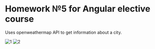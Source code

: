 # Homework №5 for Angular elective course
Uses openweathermap API to get information about a city.

![1](https://github.com/PootisPowah/angular-w5/assets/14198424/1953d108-7f23-4169-a692-e2c44c431671)
![2](https://github.com/PootisPowah/angular-w5/assets/14198424/6afe97f8-1287-462c-bda9-0cfdf9e7c145)

